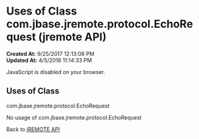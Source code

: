 # Uses of Class com.jbase.jremote.protocol.EchoRequest (jremote API)

**Created At:** 9/25/2017 12:13:08 PM  
**Updated At:** 4/5/2018 11:14:33 PM  

<script type="text/javascript"><!--
    try {
        if (location.href.indexOf('is-external=true') == -1) {
            parent.document.title="Uses of Class com.jbase.jremote.protocol.EchoRequest (jremote   API)";
        }
    }
    catch(err) {
    }
//--></script><noscript><div>JavaScript is disabled on your browser.</div></noscript><!-- ========= START OF TOP NAVBAR ======= -->
<!--   -->

<script type="text/javascript"><!--
  allClassesLink = document.getElementById("allclasses_navbar_top");
  if(window==top) {
    allClassesLink.style.display = "block";
  }
  else {
    allClassesLink.style.display = "none";
  }
  //--></script>
<!--   -->
<!-- ========= END OF TOP NAVBAR ========= -->
## Uses of Class
com.jbase.jremote.protocol.EchoRequest

No usage of com.jbase.jremote.protocol.EchoRequest
<!-- ======= START OF BOTTOM NAVBAR ====== -->
<!--   -->


Back to [jREMOTE API](com_jbase_jremote_package-summary)
